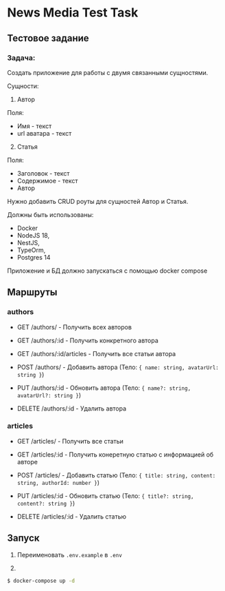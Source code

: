 # News Media Test Task

## Тестовое задание

### Задача:

Создать приложение для работы с двумя связанными сущностями.

Сущности:

1. Автор

Поля:

- Имя - текст
- url аватара - текст

2. Статья

Поля:

- Заголовок - текст
- Содержимое - текст
- Автор

Нужно добавить CRUD роуты для сущностей Автор и Статья.

Должны быть использованы:
- Docker
- NodeJS 18,
- NestJS,
- TypeOrm,
- Postgres 14

Приложение и БД должно запускаться с помощью docker compose

## Маршруты

### authors

- GET /authors/ - Получить всех авторов
- GET /authors/:id - Получить конкретного автора
- GET /authors/:id/articles - Получить все статьи автора

- POST /authors/ - Добавить автора (Тело: `{ name: string, avatarUrl: string }`)
- PUT /authors/:id - Обновить автора (Тело: `{ name?: string, avatarUrl?: string }`)
- DELETE /authors/:id - Удалить автора


### articles
- GET /articles/ - Получить все статьи
- GET /articles/:id - Получить конеретную статью с информацией об авторe

- POST /articles/ - Добавить статью (Тело: `{ title: string, content: string, authorId: number }`)
- PUT /articles/:id - Обновить статью (Тело: `{ title?: string, content?: string }`)
- DELETE /articles/:id - Удалить статью


## Запуск

1. Переименовать `.env.example` в `.env`

2.
```bash
$ docker-compose up -d
```
